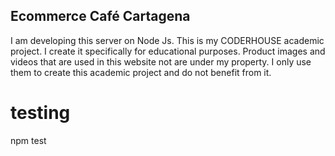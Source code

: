 ## Ecommerce Café Cartagena
I am developing this server on Node Js.
This is my CODERHOUSE academic project. I create it specifically for educational purposes. Product images and videos that are used in this website not are under my property. I only use them to create this academic project and do not benefit from it.

# testing
npm test
